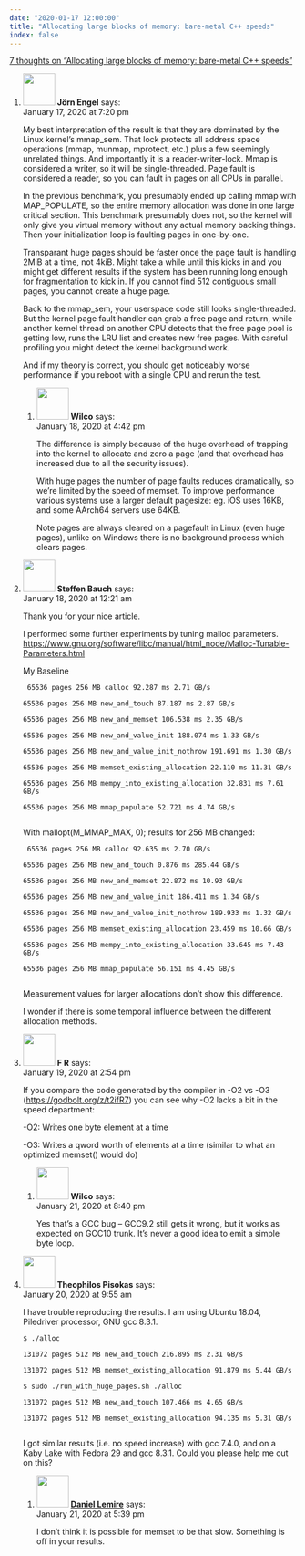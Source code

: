 ```yaml
---
date: "2020-01-17 12:00:00"
title: "Allocating large blocks of memory: bare-metal C++ speeds"
index: false
---
```


[7 thoughts on &ldquo;Allocating large blocks of memory: bare-metal C++ speeds&rdquo;](/lemire/blog/2020/01-17-allocating-large-blocks-of-memory-bare-metal-c-speeds)

<ol class="comment-list">
<li id="comment-486270" class="comment even thread-even depth-1 parent">
<div class="comment-author vcard">
<img alt src="https://secure.gravatar.com/avatar/72e7f08e482f8d7d3b2ef42710ffe47d?s=56&#038;d=mm&#038;r=g" srcset="https://secure.gravatar.com/avatar/72e7f08e482f8d7d3b2ef42710ffe47d?s=112&#038;d=mm&#038;r=g 2x" class="avatar avatar-56 photo" height="56" width="56" decoding="async" /> <b class="fn">Jörn Engel</b> <span class="says">says:</span> </div>
<div class="comment-metadata"><time datetime="2020-01-17T19:20:48+00:00">January 17, 2020 at 7:20 pm</time></a> </div>
<div class="comment-content">
<p>My best interpretation of the result is that they are dominated by the Linux kernel&rsquo;s mmap_sem. That lock protects all address space operations (mmap, munmap, mprotect, etc.) plus a few seemingly unrelated things. And importantly it is a reader-writer-lock. Mmap is considered a writer, so it will be single-threaded. Page fault is considered a reader, so you can fault in pages on all CPUs in parallel.</p>
<p>In the previous benchmark, you presumably ended up calling mmap with MAP_POPULATE, so the entire memory allocation was done in one large critical section. This benchmark presumably does not, so the kernel will only give you virtual memory without any actual memory backing things. Then your initialization loop is faulting pages in one-by-one.</p>
<p>Transparant huge pages should be faster once the page fault is handling 2MiB at a time, not 4kiB. Might take a while until this kicks in and you might get different results if the system has been running long enough for fragmentation to kick in. If you cannot find 512 contiguous small pages, you cannot create a huge page.</p>
<p>Back to the mmap_sem, your userspace code still looks single-threaded. But the kernel page fault handler can grab a free page and return, while another kernel thread on another CPU detects that the free page pool is getting low, runs the LRU list and creates new free pages. With careful profiling you might detect the kernel background work.</p>
<p>And if my theory is correct, you should get noticeably worse performance if you reboot with a single CPU and rerun the test.</p>
</div>
<ol class="children">
<li id="comment-486379" class="comment odd alt depth-2">
<div class="comment-author vcard">
<img alt src="https://secure.gravatar.com/avatar/de19d98e75f80bd635602e3926b115ec?s=56&#038;d=mm&#038;r=g" srcset="https://secure.gravatar.com/avatar/de19d98e75f80bd635602e3926b115ec?s=112&#038;d=mm&#038;r=g 2x" class="avatar avatar-56 photo" height="56" width="56" decoding="async" /> <b class="fn">Wilco</b> <span class="says">says:</span> </div>
<div class="comment-metadata"><time datetime="2020-01-18T16:42:51+00:00">January 18, 2020 at 4:42 pm</time></a> </div>
<div class="comment-content">
<p>The difference is simply because of the huge overhead of trapping into the kernel to allocate and zero a page (and that overhead has increased due to all the security issues).</p>
<p>With huge pages the number of page faults reduces dramatically, so we&rsquo;re limited by the speed of memset. To improve performance various systems use a larger default pagesize: eg. iOS uses 16KB, and some AArch64 servers use 64KB.</p>
<p>Note pages are always cleared on a pagefault in Linux (even huge pages), unlike on Windows there is no background process which clears pages.</p>
</div>
</li>
</ol>
</li>
<li id="comment-486303" class="comment even thread-odd thread-alt depth-1">
<div class="comment-author vcard">
<img alt src="https://secure.gravatar.com/avatar/68ba2440d05f6c04300a8171c6e0015d?s=56&#038;d=mm&#038;r=g" srcset="https://secure.gravatar.com/avatar/68ba2440d05f6c04300a8171c6e0015d?s=112&#038;d=mm&#038;r=g 2x" class="avatar avatar-56 photo" height="56" width="56" loading="lazy" decoding="async" /> <b class="fn">Steffen Bauch</b> <span class="says">says:</span> </div>
<div class="comment-metadata"><time datetime="2020-01-18T00:21:45+00:00">January 18, 2020 at 12:21 am</time></a> </div>
<div class="comment-content">
<p>Thank you for your nice article.</p>
<p>I performed some further experiments by tuning malloc parameters. <a href="https://www.gnu.org/software/libc/manual/html_node/Malloc-Tunable-Parameters.html" rel="nofollow ugc">https://www.gnu.org/software/libc/manual/html_node/Malloc-Tunable-Parameters.html</a></p>
<p>My Baseline</p>
<p><code> 65536 pages 256 MB calloc 92.287 ms 2.71 GB/s<br/>
65536 pages 256 MB new_and_touch 87.187 ms 2.87 GB/s<br/>
65536 pages 256 MB new_and_memset 106.538 ms 2.35 GB/s<br/>
65536 pages 256 MB new_and_value_init 188.074 ms 1.33 GB/s<br/>
65536 pages 256 MB new_and_value_init_nothrow 191.691 ms 1.30 GB/s<br/>
65536 pages 256 MB memset_existing_allocation 22.110 ms 11.31 GB/s<br/>
65536 pages 256 MB mempy_into_existing_allocation 32.831 ms 7.61 GB/s<br/>
65536 pages 256 MB mmap_populate 52.721 ms 4.74 GB/s<br/>
</code></p>
<p>With mallopt(M_MMAP_MAX, 0); results for 256 MB changed:</p>
<p><code> 65536 pages 256 MB calloc 92.635 ms 2.70 GB/s<br/>
65536 pages 256 MB new_and_touch 0.876 ms 285.44 GB/s<br/>
65536 pages 256 MB new_and_memset 22.872 ms 10.93 GB/s<br/>
65536 pages 256 MB new_and_value_init 186.411 ms 1.34 GB/s<br/>
65536 pages 256 MB new_and_value_init_nothrow 189.933 ms 1.32 GB/s<br/>
65536 pages 256 MB memset_existing_allocation 23.459 ms 10.66 GB/s<br/>
65536 pages 256 MB mempy_into_existing_allocation 33.645 ms 7.43 GB/s<br/>
65536 pages 256 MB mmap_populate 56.151 ms 4.45 GB/s<br/>
</code></p>
<p>Measurement values for larger allocations don&rsquo;t show this difference.</p>
<p>I wonder if there is some temporal influence between the different allocation methods.</p>
</div>
</li>
<li id="comment-486485" class="comment odd alt thread-even depth-1 parent">
<div class="comment-author vcard">
<img alt src="https://secure.gravatar.com/avatar/2c1476a85776d9e0a4fff1ccaef52431?s=56&#038;d=mm&#038;r=g" srcset="https://secure.gravatar.com/avatar/2c1476a85776d9e0a4fff1ccaef52431?s=112&#038;d=mm&#038;r=g 2x" class="avatar avatar-56 photo" height="56" width="56" loading="lazy" decoding="async" /> <b class="fn">F R</b> <span class="says">says:</span> </div>
<div class="comment-metadata"><time datetime="2020-01-19T14:54:04+00:00">January 19, 2020 at 2:54 pm</time></a> </div>
<div class="comment-content">
<p>If you compare the code generated by the compiler in -O2 vs -O3 (<a href="https://godbolt.org/z/t2ifR7" rel="nofollow ugc">https://godbolt.org/z/t2ifR7</a>) you can see why -O2 lacks a bit in the speed department:</p>
<p>-O2: Writes one byte element at a time</p>
<p>-O3: Writes a qword worth of elements at a time (similar to what an optimized memset() would do)</p>
</div>
<ol class="children">
<li id="comment-487104" class="comment even depth-2">
<div class="comment-author vcard">
<img alt src="https://secure.gravatar.com/avatar/de19d98e75f80bd635602e3926b115ec?s=56&#038;d=mm&#038;r=g" srcset="https://secure.gravatar.com/avatar/de19d98e75f80bd635602e3926b115ec?s=112&#038;d=mm&#038;r=g 2x" class="avatar avatar-56 photo" height="56" width="56" loading="lazy" decoding="async" /> <b class="fn">Wilco</b> <span class="says">says:</span> </div>
<div class="comment-metadata"><time datetime="2020-01-21T20:40:02+00:00">January 21, 2020 at 8:40 pm</time></a> </div>
<div class="comment-content">
<p>Yes that&rsquo;s a GCC bug &#8211; GCC9.2 still gets it wrong, but it works as expected on GCC10 trunk. It&rsquo;s never a good idea to emit a simple byte loop.</p>
</div>
</li>
</ol>
</li>
<li id="comment-486737" class="comment odd alt thread-odd thread-alt depth-1 parent">
<div class="comment-author vcard">
<img alt src="https://secure.gravatar.com/avatar/4c27ac75da9840a8e08583c516635ef4?s=56&#038;d=mm&#038;r=g" srcset="https://secure.gravatar.com/avatar/4c27ac75da9840a8e08583c516635ef4?s=112&#038;d=mm&#038;r=g 2x" class="avatar avatar-56 photo" height="56" width="56" loading="lazy" decoding="async" /> <b class="fn">Theophilos Pisokas</b> <span class="says">says:</span> </div>
<div class="comment-metadata"><time datetime="2020-01-20T09:55:52+00:00">January 20, 2020 at 9:55 am</time></a> </div>
<div class="comment-content">
<p>I have trouble reproducing the results. I am using Ubuntu 18.04, Piledriver processor, GNU gcc 8.3.1.</p>
<p><code>$ ./alloc<br/>
131072 pages 512 MB new_and_touch 216.895 ms 2.31 GB/s<br/>
131072 pages 512 MB memset_existing_allocation 91.879 ms 5.44 GB/s<br/>
$ sudo ./run_with_huge_pages.sh ./alloc<br/>
131072 pages 512 MB new_and_touch 107.466 ms 4.65 GB/s<br/>
131072 pages 512 MB memset_existing_allocation 94.135 ms 5.31 GB/s<br/>
</code></p>
<p>I got similar results (i.e. no speed increase) with gcc 7.4.0, and on a Kaby Lake with Fedora 29 and gcc 8.3.1. Could you please help me out on this?</p>
</div>
<ol class="children">
<li id="comment-487093" class="comment byuser comment-author-lemire bypostauthor even depth-2">
<div class="comment-author vcard">
<img alt src="https://secure.gravatar.com/avatar/2ca999bef9535950f5b84281a4dab006?s=56&#038;d=mm&#038;r=g" srcset="https://secure.gravatar.com/avatar/2ca999bef9535950f5b84281a4dab006?s=112&#038;d=mm&#038;r=g 2x" class="avatar avatar-56 photo" height="56" width="56" loading="lazy" decoding="async" /> <b class="fn"><a href="https://lemire.me/en/" class="url" rel="ugc">Daniel Lemire</a></b> <span class="says">says:</span> </div>
<div class="comment-metadata"><time datetime="2020-01-21T17:39:30+00:00">January 21, 2020 at 5:39 pm</time></a> </div>
<div class="comment-content">
<p>I don&rsquo;t think it is possible for memset to be that slow. Something is off in your results.</p>
</div>
</li>
</ol>
</li>
</ol>
